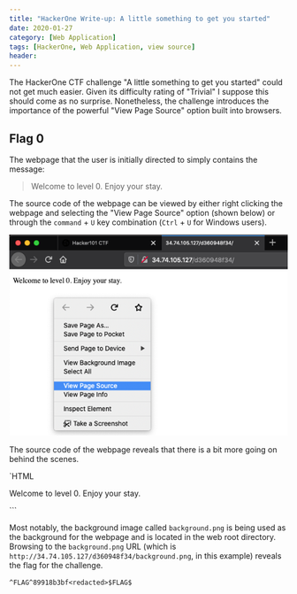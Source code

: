 ```yaml
---
title: "HackerOne Write-up: A little something to get you started"
date: 2020-01-27
category: [Web Application]
tags: [HackerOne, Web Application, view source]
header:
---
```


The HackerOne CTF challenge "A little something to get you started" could not get much easier. Given its difficulty rating of "Trivial" I suppose this should come as no surprise. Nonetheless, the challenge introduces the importance of the powerful "View Page Source" option built into browsers.

## Flag 0
The webpage that the user is initially directed to simply contains the message:

> Welcome to level 0. Enjoy your stay.

The source code of the webpage can be viewed by either right clicking the webpage and selecting the "View Page Source" option (shown below) or through the `command` + `U` key combination (`Ctrl` + `U` for Windows users).

![view_source](/assets/images/h1/littlesomething/view_source.png)

The source code of the webpage reveals that there is a bit more going on behind the scenes.

`HTML
<!doctype html>
<html>
	<head>
		<style>
			body {
				background-image: url("background.png");
			}
		</style>
	</head>
	<body>
		<p>Welcome to level 0.  Enjoy your stay.</p>
	</body>
</html>
```

Most notably, the background image called `background.png` is being used as the background for the webpage and is located in the web root directory. Browsing to the `background.png` URL (which is `http://34.74.105.127/d360948f34/background.png`, in this example) reveals the flag for the challenge.

```
^FLAG^89918b3bf<redacted>$FLAG$
```
